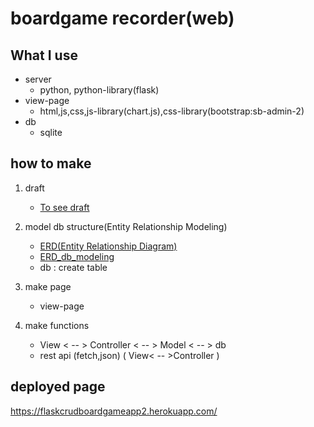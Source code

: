 # boardgame recorder(web)

## What I use
* server
	* python, python-library(flask)
* view-page
	* html,js,css,js-library(chart.js),css-library(bootstrap:sb-admin-2)
* db
	* sqlite

## how to make
1. draft 
	
	* [To see draft](https://ovenapp.io/view/0fHwZEjv0dXe8MVQiyUst0SbL7GxPHf7/FCMaf)
2. model db structure(Entity Relationship Modeling)
	* [ERD(Entity Relationship Diagram)](https://drive.google.com/file/d/13pTfod8LuQ-BndJFwpqOv3hU0ESXrTvN/view?usp=sharing)
	* [ERD_db_modeling](https://drive.google.com/file/d/1uEMM3drNv9gBRWHzm8pryigADE10v3sS/view?usp=sharing)
	* db : create table
3. make page
	* view-page
4. make functions
	* View < -- > Controller < -- > Model < -- > db
	* rest api (fetch,json) ( View< -- >Controller )


## deployed page
https://flaskcrudboardgameapp2.herokuapp.com/